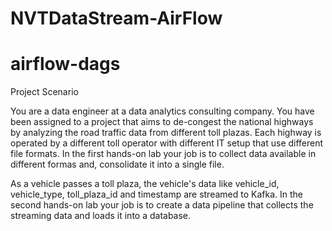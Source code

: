 # NVTDataStream-AirFlow
# airflow-dags

Project Scenario

You are a data engineer at a data analytics consulting company. You have been assigned to a project that aims to de-congest the national highways by analyzing the road traffic data from different toll plazas. Each highway is operated by a different toll operator with different IT setup that use different file formats. In the first hands-on lab your job is to collect data available in different formas and, consolidate it into a single file.

As a vehicle passes a toll plaza, the vehicle's data like vehicle_id, vehicle_type, toll_plaza_id and timestamp are streamed to Kafka. In the second hands-on lab your job is to create a data pipeline that collects the streaming data and loads it into a database.
